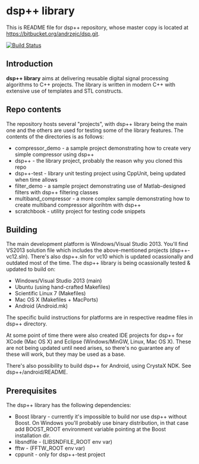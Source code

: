 # dsp++ library

This is README file for dsp++ repository, whose master copy is located at https://bitbucket.org/andrzejc/dsp.git.

[![Build Status](https://drone.io/bitbucket.org/andrzejc/dsp/status.png)](https://drone.io/bitbucket.org/andrzejc/dsp/latest)

## Introduction
**dsp++ library** aims at delivering reusable digital signal processing algorithms to C++ projects. The library is written in modern C++ with extensive use of templates and STL constructs.

## Repo contents

The repository hosts several "projects", with dsp++ library being the main one and the others are used for testing some of the library features. The contents of the directories is as follows:

* compressor_demo - a sample project demonstrating how to create very simple compressor using dsp++
* dsp++ - the library project, probably the reason why you cloned this repo
* dsp++-test - library unit testing project using CppUnit, being updated when time allows
* filter_demo - a sample project demonstrating use of Matlab-designed filters with dsp++ filtering classes
* multiband_compressor - a more complex sample demonstrating how to create multiband compressor algorihtm with dsp++
* scratchbook - utility project for testing code snippets

## Building

The main development platform is Windows/Visual Studio 2013. You'll find VS2013 solution file which includes the above-mentioned projects (dsp++-vc12.sln). There's also dsp++.sln for vc10 which is updated ocassionally and outdated most of the time. The dsp++ library is being ocassionally tested & updated to build on:

* Windows/Visual Studio 2013 (main)
* Ubuntu (using hand-crafted Makefiles)
* Scientific Linux 7 (Makefiles)
* Mac OS X (Makefiles + MacPorts)
* Android (Android.mk)

The specific build instructions for platforms are in respective readme files in dsp++ directory.

At some point of time there were also created IDE projects for dsp++ for XCode (Mac OS X) and Eclipse (Windows/MinGW, Linux, Mac OS X). These are not being updated until need arises, so there's no guarantee any of these will work, but they may be used as a base.

There's also possibility to build dsp++ for Android, using CrystaX NDK. See dsp++/android/README.

## Prerequisites

The dsp++ library has the following dependencies:

* Boost library - currently it's impossible to build nor use dsp++ without Boost. On Windows you'll probably use binary distribution, in that case add BOOST_ROOT environment variable pointing at the Boost installation dir.
* libsndfile - (LIBSNDFILE_ROOT env var)
* fftw - (FFTW_ROOT env var)
* cppunit - only for dsp++-test project